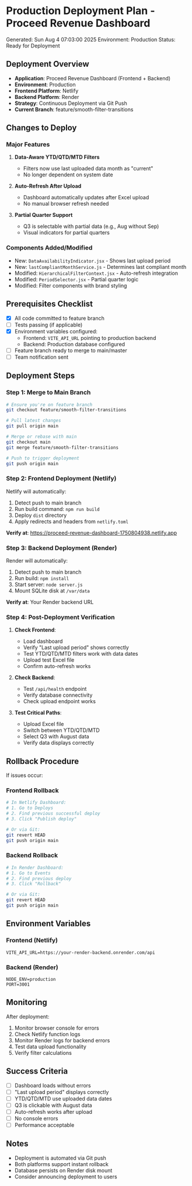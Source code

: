 # Production Deployment Plan - Proceed Revenue Dashboard

Generated: Sun Aug 4 07:03:00 2025
Environment: Production
Status: Ready for Deployment

## Deployment Overview

- **Application**: Proceed Revenue Dashboard (Frontend + Backend)
- **Environment**: Production
- **Frontend Platform**: Netlify
- **Backend Platform**: Render
- **Strategy**: Continuous Deployment via Git Push
- **Current Branch**: feature/smooth-filter-transitions

## Changes to Deploy

### Major Features
1. **Data-Aware YTD/QTD/MTD Filters**
   - Filters now use last uploaded data month as "current"
   - No longer dependent on system date

2. **Auto-Refresh After Upload**
   - Dashboard automatically updates after Excel upload
   - No manual browser refresh needed

3. **Partial Quarter Support**
   - Q3 is selectable with partial data (e.g., Aug without Sep)
   - Visual indicators for partial quarters

### Components Added/Modified
- New: `DataAvailabilityIndicator.jsx` - Shows last upload period
- New: `lastCompliantMonthService.js` - Determines last compliant month
- Modified: `HierarchicalFilterContext.jsx` - Auto-refresh integration
- Modified: `PeriodSelector.jsx` - Partial quarter logic
- Modified: Filter components with brand styling

## Prerequisites Checklist

- [x] All code committed to feature branch
- [ ] Tests passing (if applicable)
- [x] Environment variables configured:
  - Frontend: `VITE_API_URL` pointing to production backend
  - Backend: Production database configured
- [ ] Feature branch ready to merge to main/master
- [ ] Team notification sent

## Deployment Steps

### Step 1: Merge to Main Branch

```bash
# Ensure you're on feature branch
git checkout feature/smooth-filter-transitions

# Pull latest changes
git pull origin main

# Merge or rebase with main
git checkout main
git merge feature/smooth-filter-transitions

# Push to trigger deployment
git push origin main
```

### Step 2: Frontend Deployment (Netlify)

Netlify will automatically:
1. Detect push to main branch
2. Run build command: `npm run build`
3. Deploy `dist` directory
4. Apply redirects and headers from `netlify.toml`

**Verify at**: https://proceed-revenue-dashboard-1750804938.netlify.app

### Step 3: Backend Deployment (Render)

Render will automatically:
1. Detect push to main branch
2. Run build: `npm install`
3. Start server: `node server.js`
4. Mount SQLite disk at `/var/data`

**Verify at**: Your Render backend URL

### Step 4: Post-Deployment Verification

1. **Check Frontend**:
   - Load dashboard
   - Verify "Last upload period" shows correctly
   - Test YTD/QTD/MTD filters work with data dates
   - Upload test Excel file
   - Confirm auto-refresh works

2. **Check Backend**:
   - Test `/api/health` endpoint
   - Verify database connectivity
   - Check upload endpoint works

3. **Test Critical Paths**:
   - Upload Excel file
   - Switch between YTD/QTD/MTD
   - Select Q3 with August data
   - Verify data displays correctly

## Rollback Procedure

If issues occur:

### Frontend Rollback
```bash
# In Netlify Dashboard:
# 1. Go to Deploys
# 2. Find previous successful deploy
# 3. Click "Publish deploy"

# Or via Git:
git revert HEAD
git push origin main
```

### Backend Rollback
```bash
# In Render Dashboard:
# 1. Go to Events
# 2. Find previous deploy
# 3. Click "Rollback"

# Or via Git:
git revert HEAD
git push origin main
```

## Environment Variables

### Frontend (Netlify)
```
VITE_API_URL=https://your-render-backend.onrender.com/api
```

### Backend (Render)
```
NODE_ENV=production
PORT=3001
```

## Monitoring

After deployment:
1. Monitor browser console for errors
2. Check Netlify function logs
3. Monitor Render logs for backend errors
4. Test data upload functionality
5. Verify filter calculations

## Success Criteria

- [ ] Dashboard loads without errors
- [ ] "Last upload period" displays correctly
- [ ] YTD/QTD/MTD use uploaded data dates
- [ ] Q3 is clickable with August data
- [ ] Auto-refresh works after upload
- [ ] No console errors
- [ ] Performance acceptable

## Notes

- Deployment is automated via Git push
- Both platforms support instant rollback
- Database persists on Render disk mount
- Consider announcing deployment to users